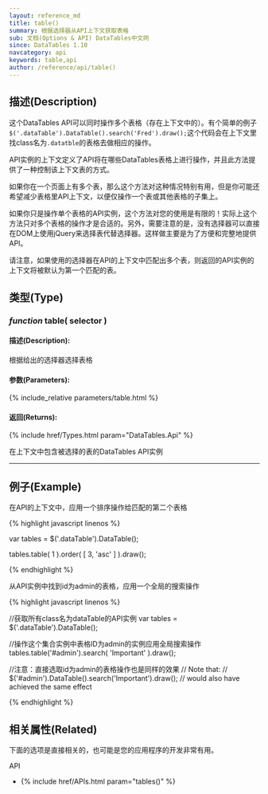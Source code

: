 ```yaml
---
layout: reference_md
title: table()
summary: 根据选择器从API上下文获取表格
sub: 文档(Options & API) DataTables中文网
since: DataTables 1.10
navcategory: api
keywords: table,api
author: /reference/api/table()
---
```


## 描述(Description)

这个DataTables API可以同时操作多个表格（存在上下文中的）。有个简单的例子 `$('.dataTable').DataTable().search('Fred').draw();`这个代码会在上下文里找class名为`.datatble`的表格去做相应的操作。

API实例的上下文定义了API将在哪些DataTables表格上进行操作，并且此方法提供了一种控制该上下文表的方式。

如果你在一个页面上有多个表，那么这个方法对这种情况特别有用，但是你可能还希望减少表格里API上下文，以便仅操作一个表或其他表格的子集上。

如果你只是操作单个表格的API实例，这个方法对您的使用是有限的！实际上这个方法只对多个表格的操作才是合适的。另外，需要注意的是，没有选择器可以直接在DOM上使用jQuery来选择表代替选择器。这样做主要是为了方便和完整地提供API。

请注意，如果使用的选择器在API的上下文中匹配出多个表，则返回的API实例的上下文将被默认为第一个匹配的表。


## 类型(Type)

### _function_ table( selector )

#### 描述(Description):

根据给出的选择器选择表格

#### 参数(Parameters):

{% include_relative parameters/table.html %}

#### 返回(Returns):

{% include href/Types.html param="DataTables.Api" %}

在上下文中包含被选择的表的DataTables API实例


--- 
    
## 例子(Example)

在API的上下文中，应用一个排序操作给匹配的第二个表格


{% highlight javascript linenos %}

var tables = $('.dataTable').DataTable();
 
tables.table( 1 ).order( [ 3, 'asc' ] ).draw();

{% endhighlight %}


从API实例中找到id为admin的表格，应用一个全局的搜索操作

{% highlight javascript linenos %}

//获取所有class名为dataTable的API实例
var tables = $('.dataTable').DataTable();
 
//操作这个集合实例中表格ID为admin的实例应用全局搜索操作
tables.table('#admin').search( 'Important' ).draw();
 
//注意：直接选取id为admin的表格操作也是同样的效果
// Note that: 
//   $('#admin').DataTable().search('Important').draw();
// would also have achieved the same effect

{% endhighlight %}


## 相关属性(Related)

下面的选项是直接相关的，也可能是您的应用程序的开发非常有用。

API

- {% include href/APIs.html param="tables()" %}